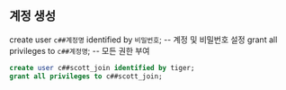 ## 계정 생성
create user `c##계정명` identified by `비밀번호`; -- 계정 및 비밀번호 설정
grant all privileges to `c##계정명`; --  모든 권한 부여

```sql
create user c##scott_join identified by tiger;
grant all privileges to c##scott_join;
```
